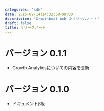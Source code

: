 ```yaml
---
categories: 'sdk'
date: 2015-09-14T14:32:58+09:00
description: 'Growthbeat Web のリリースノート'
draft: false
title: リリースノート
---
```


# バージョン 0.1.1

- Growth Analyticsについての内容を更新

# バージョン 0.1.0

- ドキュメントβ版
